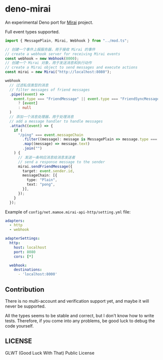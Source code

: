 # deno-mirai

An experimental Deno port for [Mirai](https://github.com/mamoe/mirai) project.

Full event types supported.

```ts
import { MessagePlain, Mirai, Webhook } from "../mod.ts";

// 创建一个事件上报服务器，用于接收 Mirai 的事件
// create a webhook server for receiving Mirai events
const webhook = new Webhook(8000);
// 创建一个 Mirai 对象，用于发送消息和执行动作
// create a Mirai object to send messages and execute actions
const mirai = new Mirai("http://localhost:8080");

webhook
  // 过滤私信类型的消息
  // filter messages of friend messages
  .pipe((event) =>
    event.type === "FriendMessage" || event.type === "FriendSyncMessage"
      ? [event]
      : null
  )
  // 添加一个消息处理器，用于处理消息
  // add a message handler to handle messages
  .attach((event) => {
    if (
      "/ping" === event.messageChain
        .filter((message): message is MessagePlain => message.type === "Plain")
        .map((message) => message.text)
        .join("")
    ) {
      // 发送一条响应消息给消息发送者
      // send a response message to the sender
      mirai.sendFriendMessage({
        target: event.sender.id,
        messageChain: [{
          type: "Plain",
          text: "pong",
        }],
      });
    }
  });
```

Example of `config/net.mamoe.mirai-api-http/setting.yml` file:

```yml
adapters:
  - http
  - webhook

adapterSettings:
  http:
    host: localhost
    port: 8080
    cors: [*]

  webhook:
    destinations:
      - 'localhost:8000'
```

## Contribution

There is no multi-account and verification support yet, and maybe it will never
be supported.

All the types seems to be stable and correct, but I don't know how to write
tests. Therefore, if you come into any problems, be good luck to debug the code
yourself.

## LICENSE

GLWT (Good Luck With That) Public License

